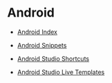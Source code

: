 # Android


* [Android Index](https://github.com/dnshariprasad/android-index)

* [Android Snippets](https://github.com/dnshariprasad/android-snippets)

* [Android Studio Shortcuts](https://github.com/dnshariprasad/android-studio-shortcuts) 
* [Android Studio Live Templates](https://github.com/dnshariprasad/android-studio-live-templates)

